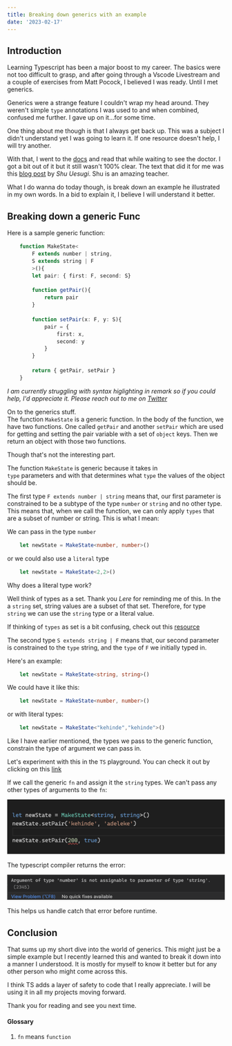 ```yaml
---
title: Breaking down generics with an example
date: '2023-02-17'
---
```


## Introduction

Learning Typescript has been a major boost to my career. The basics were not too difficult to grasp,
and after going through a Vscode Livestream and a couple of exercises from Matt Pocock, I believed I was
ready. Until I met generics. 

Generics were a strange feature I couldn't wrap my head around. They weren't simple `type` annotations I was used to
and when combined, confused me further. I gave up on it...for some time.

One thing about me though is that I always get back up. This was a subject I didn't understand yet I was going to 
learn it. If one resource doesn't help, I will try another.

With that, I went to the [docs](https://www.typescriptlang.org/docs/handbook/2/generics.html) and read that while waiting to see the doctor. I got a bit out of it but it still
wasn't 100% clear. The text that did it for me was this [blog post](https://ts.chibicode.com/generics/) by *Shu Uesugi*. Shu is an amazing teacher.

What I do wanna do today though, is break down an example he illustrated in my own words. In a bid to explain it,
I believe I will understand it better.

## Breaking down a generic Func

Here is a sample generic function:

```typescript
    function MakeState<
        F extends number | string,
        S extends string | F
        >(){
        let pair: { first: F, second: S}

        function getPair(){
            return pair
        }

        function setPair(x: F, y: S){
            pair = {
                first: x,
                second: y
            }
        }

        return { getPair, setPair }
    }
```

_I am currently struggling with syntax higlighting in remark so if you could help, I'd appreciate it. Please reach out to me on [Twitter](https://twitter.com/adeleke5140)_

On to the generics stuff. \
The function `MakeState` is a generic function. In the body of the function, we have two functions. One called
`getPair` and another `setPair` which are used for getting and setting the pair variable with a set of `object` keys. Then we return an object with those two functions.

Though that's not the interesting part. 

The function `MakeState` is generic because it takes in\
`type` parameters and with that determines what `type` the values of the object should be.

The first type `F extends number | string` means that, our first parameter is constrained to be a subtype of the type `number` or `string` and no other type.
This means that, when we call the function, we can only apply `types` that are a subset of number or string.
This is what I mean:

We can pass in the type `number`
```typescript
    let newState = MakeState<number, number>()
```

or we could also use a `literal` type
```typescript
    let newState = MakeState<2,2>()
```

Why does a literal type work?

Well think of types as a set. Thank you *Lere* for reminding me of this. In the a `string` set, string values
are a subset of that set. Therefore, for type `string` we can use the `string` type or a literal value.

If thinking of `types` as set is a bit confusing, check out this [resource]()

The second type `S extends string | F` means that, our second parameter is constrained to the `type` string,
and the `type` of `F` we initially typed in.

Here's an example:

```typescript
    let newState = MakeState<string, string>()
```
We could have it like this:
```typescript
    let newState = MakeState<number, number>()
```
or with literal types:
```typescript
    let newState = MakeState<"kehinde","kehinde">()
```

Like I have earlier mentioned, the types we pass to the generic function, constrain the type of argument we can
pass in. 

Let's experiment with this in the `TS` playground.
You can check it out by clicking on this [link](https://www.typescriptlang.org/play?#code/GYVwdgxgLglg9mABAWQIYGsCmBlKqqYA8AUImeWQGKKYAeBYAJgM6JggC2ARpgE6IAfRMyi8YYAOYAaUhXLYa9TE1YixkwYkqy5iAHwAKAJQBvHXIA2mKIgAOqGLwBciE4mCORLylOGYICIwu2AC+xOYUoJCwCIgS1gAKDrzGZrq6vNYgvEj2jhHkYQVkUdDwSMyJyQa03r4AnsGmxXJ5-AC8ri3p7p5QLrQyPT2VAUwu9d2FLWE9mVDZSG7xUEmOvpWryWFFxFY2YJgA7rj4mIidaFinBIRq4tLCog+GRsSHJ3gEAHSbaykAciwAAtxIxMADfADUOCrFgAW9iGNmHArN8LHAJAYPjdMN8Vv9jEYgA)

If we call the generic `fn` and assign it the `string` types.
We can't pass any other types of arguments to the `fn`:

![Typescript playground](https://github.com/adeleke5140/portfolio-v2/blob/main/public/images/error.png?raw=true)

The typescript compiler returns the error:

![Typescript compiler error](https://github.com/adeleke5140/portfolio-v2/blob/main/public/images/ts-error.png?raw=true)

This helps us handle catch that error before runtime.

## Conclusion

That sums up my short dive into the world of generics. This might just be a simple example but I recently learned this and wanted to break it down into a manner I understood. It is mostly for myself to know it better but for any other person who 
might come across this.

I think TS adds a layer of safety to code that I really appreciate. I will be using it in all my projects moving forward.

Thank you for reading and see you next time.

#### Glossary
 1. `fn` means `function`
